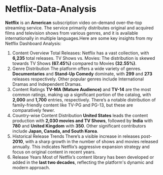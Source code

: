 # Netflix-Data-Analysis
**Netflix** is an **American** subscription video on-demand over-the-top streaming service. The service primarily distributes original and acquired films and television shows from various genres, and it is available internationally in multiple languages.Here are some key insights from my Netflix Dashboard Analysis:
1. Content Overview
Total Releases: Netflix has a vast collection, with **6,235** total releases.
TV Shows vs. Movies: The distribution is skewed towards TV Shows **(67.45%)** compared to Movies **(32.55%)**.
2. Genre Distribution
The platform offers a wide variety of genres.
**Documentaries** and __Stand-Up Comedy__ dominate, with **299** and **273** releases respectively.
Other popular genres include International Dramas and Independent Dramas.
3. Content Ratings
**TV-MA (Mature Audience)** and **TV-14** are the most common ratings, making up a significant portion of the catalog, with **2,000** and **1,700** entries, respectively.
There’s a notable distribution of family-friendly content like TV-PG and PG-13, but these are comparatively fewer.
4. Country-wise Content Distribution
**United States** leads the content production with **2,030 movies and TV Shows**, followed by **India** with **780** and **United Kingdom** with **350**.
Other significant contributors include **Japan, Canada, and South Korea**.
5. Historical Release Trends
There’s a visible increase in releases post-**2010**, with a sharp growth in the number of shows and movies released annually. This indicates Netflix’s aggressive expansion strategy and focus on original content in recent years.
6. Release Years
Most of Netflix’s content library has been developed or added in the **last two decades**, reflecting the platform's dynamic and modern approach.
